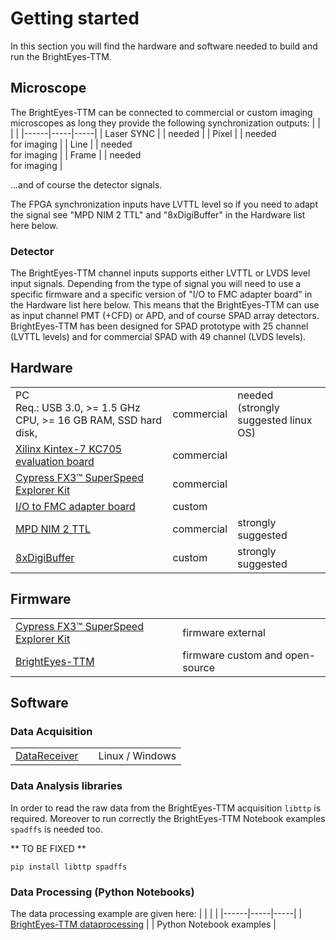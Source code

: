 # Getting started
In this section you will find the hardware and software needed to build and run the BrightEyes-TTM.

## Microscope
The BrightEyes-TTM can be connected to commercial or custom imaging microscopes as long they provide the following synchronization outputs:
|      |     |     |
|------|-----|-----|
| Laser SYNC | | needed |
| Pixel | | needed <br /> for imaging |
| Line | | needed <br /> for imaging |
| Frame | | needed <br /> for imaging |

...and of course the detector signals.

The FPGA synchronization inputs have LVTTL level so if you need to adapt the signal see "MPD NIM 2 TTL" and "8xDigiBuffer" in the Hardware list here below.

### Detector
The BrightEyes-TTM channel inputs supports either LVTTL or LVDS level input signals. Depending from the type of signal you will need to use a specific firmware and a specific version of "I/O to FMC adapter board" in the Hardware list here below. This means that the BrightEyes-TTM can use as input channel PMT (+CFD) or APD, and of course SPAD array detectors. BrightEyes-TTM has been designed for SPAD prototype with 25 channel (LVTTL levels) and for commercial SPAD with 49 channel (LVDS levels). 

## Hardware
|      |     |     |
|------|-----|-----|
|PC  <br /> Req.: USB 3.0, >= 1.5 GHz CPU, >= 16 GB RAM, SSD hard disk, |  commercial   | needed <br /> (strongly suggested linux OS)   |
|[Xilinx Kintex-7 KC705 evaluation board](FPGABoard.md)| commercial  | |
|[Cypress FX3™ SuperSpeed Explorer Kit](FMCAdapter.md)| commercial  | |
|[I/O to FMC adapter board](IOConnectorBoard.md) | custom |      |
|[MPD NIM 2 TTL](NIM2TTL.md) | commercial| strongly suggested   |
|[8xDigiBuffer](DigiBuffer.md) | custom | strongly suggested | 

## Firmware
|      |     |
|------|-----|
|[Cypress FX3™ SuperSpeed Explorer Kit](USB3.md)| firmware external  | |
|[BrightEyes-TTM](firmware.md) | firmware custom and open-source  |

## Software
### Data Acquisition
|      |     |     |
|------|-----|-----|
| [DataReceiver](software.md#dataReceiver) | | Linux / Windows |

### Data Analysis libraries
In order to read the raw data from the BrightEyes-TTM acquisition `libttp` is required. Moreover to run correctly the BrightEyes-TTM Notebook examples `spadffs` is needed too.

** TO BE FIXED **
```
pip install libttp spadffs
```

### Data Processing (Python Notebooks)
The data processing example are given here:
|      |     |     |
|------|-----|-----|
| [BrightEyes-TTM dataprocessing](dataprocessing.md) | | Python Notebook examples |

